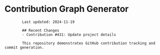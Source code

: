# Contribution Graph Generator
            
            Last updated: 2024-11-19
            
            ## Recent Changes
            - Contribution #431: Update project details
            
            This repository demonstrates GitHub contribution tracking and commit generation.
        